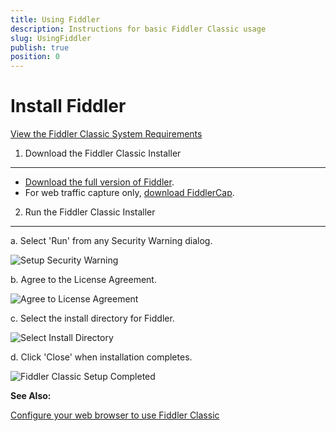 ```yaml
---
title: Using Fiddler
description: Instructions for basic Fiddler Classic usage
slug: UsingFiddler
publish: true
position: 0
---
```



Install Fiddler
===============

[View the Fiddler Classic System Requirements][1]

1. Download the Fiddler Classic Installer
---------------------------------

+  [Download the full version of Fiddler][1].
+  For web traffic capture only, [download FiddlerCap][2].


2. Run the Fiddler Classic Installer
----------------------------
a. Select 'Run' from any Security Warning dialog.

![Setup Security Warning][3]

b. Agree to the License Agreement.

![Agree to License Agreement][4]

c. Select the install directory for Fiddler.

![Select Install Directory][5]

d. Click 'Close' when installation completes.

![Fiddler Classic Setup Completed][6]

**See Also:**

[Configure your web browser to use Fiddler Classic][7]

[1]: http://www.telerik.com/download/fiddler
[2]: http://www.fiddlercap.com/FiddlerCap/
[3]: ../../images/ConfigureFiddler/SetupSecurityWarning.png
[4]: ../../images/ConfigureFiddler/AgreetoLicenseAgreement.png
[5]: ../../images/ConfigureFiddler/SelectInstallDirectory.png
[6]: ../../images/ConfigureFiddler/FiddlerSetupCompleted.png
[7]: ./ConfigureBrowsers
